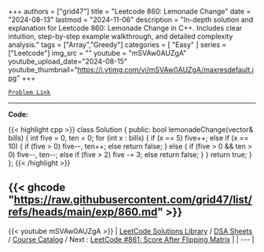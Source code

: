 
+++
authors = ["grid47"]
title = "Leetcode 860: Lemonade Change"
date = "2024-08-13"
lastmod = "2024-11-06"
description = "In-depth solution and explanation for Leetcode 860: Lemonade Change in C++. Includes clear intuition, step-by-step example walkthrough, and detailed complexity analysis."
tags = ["Array","Greedy"]
categories = [
    "Easy"
]
series = ["Leetcode"]
img_src = ""
youtube = "mSVAw0AUZgA"
youtube_upload_date="2024-08-15"
youtube_thumbnail="https://i.ytimg.com/vi/mSVAw0AUZgA/maxresdefault.jpg"
+++



[`Problem Link`](https://leetcode.com/problems/lemonade-change/description/)

---
**Code:**

{{< highlight cpp >}}
class Solution {
public:
    bool lemonadeChange(vector<int>& bills) {
        int five = 0, ten = 0;
        for (int x : bills) {
                 if (x == 5) five++;
            else if (x == 10) {
                     if (five > 0) five--, ten++;
                else return false;
            } else {
                     if (five > 0 && ten > 0) five--, ten--;
                else if (five > 2) five -= 3;
                else return false;
            }
        }
        return true;
    }
};
{{< /highlight >}}

{{< ghcode "https://raw.githubusercontent.com/grid47/list/refs/heads/main/exp/860.md" >}}
---
{{< youtube mSVAw0AUZgA >}}
| [LeetCode Solutions Library](https://grid47.xyz/leetcode/) / [DSA Sheets](https://grid47.xyz/sheets/) / [Course Catalog](https://grid47.xyz/courses/) / Next : [LeetCode #861: Score After Flipping Matrix](https://grid47.xyz/leetcode/solution-861-score-after-flipping-matrix/) |
| --- |
